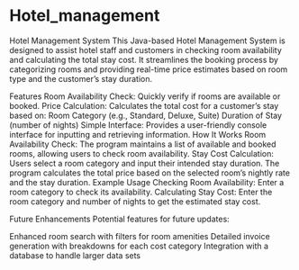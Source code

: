 # Hotel_management


Hotel Management System
This Java-based Hotel Management System is designed to assist hotel staff and customers in checking room availability and calculating the total stay cost. It streamlines the booking process by categorizing rooms and providing real-time price estimates based on room type and the customer’s stay duration.

Features
Room Availability Check: Quickly verify if rooms are available or booked.
Price Calculation: Calculates the total cost for a customer’s stay based on:
Room Category (e.g., Standard, Deluxe, Suite)
Duration of Stay (number of nights)
Simple Interface: Provides a user-friendly console interface for inputting and retrieving information.
How It Works
Room Availability Check:
The program maintains a list of available and booked rooms, allowing users to check room availability.
Stay Cost Calculation:
Users select a room category and input their intended stay duration.
The program calculates the total price based on the selected room’s nightly rate and the stay duration.
Example Usage
Checking Room Availability:
Enter a room category to check its availability.
Calculating Stay Cost:
Enter the room category and number of nights to get the estimated stay cost.

Future Enhancements
Potential features for future updates:

Enhanced room search with filters for room amenities
Detailed invoice generation with breakdowns for each cost category
Integration with a database to handle larger data sets
